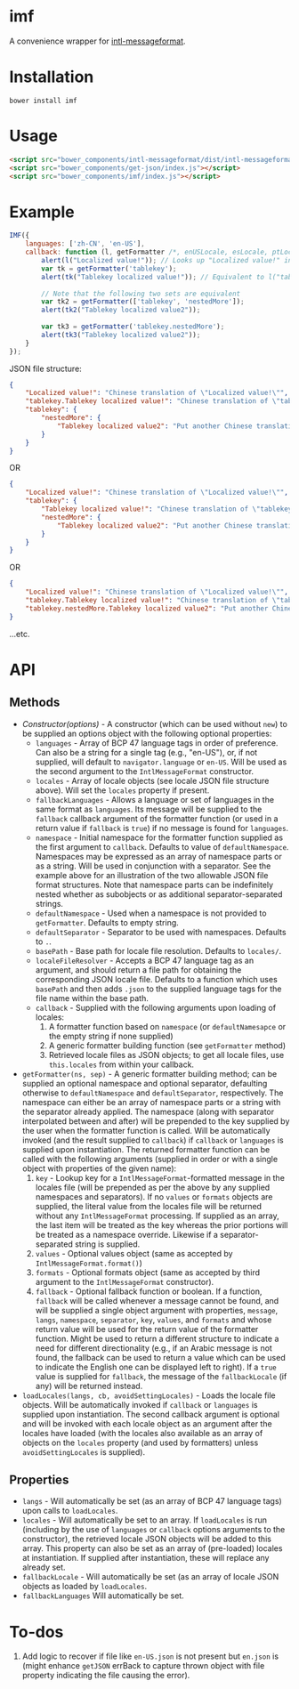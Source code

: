 # imf

A convenience wrapper for [intl-messageformat](https://github.com/yahoo/intl-messageformat).

# Installation

`bower install imf`

# Usage

```html
<script src="bower_components/intl-messageformat/dist/intl-messageformat-with-locales.min.js"></script>
<script src="bower_components/get-json/index.js"></script>
<script src="bower_components/imf/index.js"></script>
```

# Example

```js
IMF({
    languages: ['zh-CN', 'en-US'],
    callback: function (l, getFormatter /*, enUSLocale, esLocale, ptLocale, zhCNLocale*/) {
        alert(l("Localized value!")); // Looks up "Localized value!" in Chinese file (at "locales/zh-CN.json") and in English (at "locales/en-US.json") if not present in Chinese
        var tk = getFormatter('tablekey');
        alert(tk("Tablekey localized value!")); // Equivalent to l("tablekey.Tablekey localized value!")
        
        // Note that the following two sets are equivalent
        var tk2 = getFormatter(['tablekey', 'nestedMore']);
        alert(tk2("Tablekey localized value2"));
        
        var tk3 = getFormatter('tablekey.nestedMore');
        alert(tk3("Tablekey localized value2"));
    }
});
```

JSON file structure:

```json
{
    "Localized value!": "Chinese translation of \"Localized value!\"",
    "tablekey.Tablekey localized value!": "Chinese translation of \"tablekey.Tablekey localized value!\"",
    "tablekey": {
        "nestedMore": {
            "Tablekey localized value2": "Put another Chinese translation of \"tablekey.Tablekey localized value!\" here"
        }
    }
}
```

OR

```json
{
    "Localized value!": "Chinese translation of \"Localized value!\"",
    "tablekey": {
        "Tablekey localized value!": "Chinese translation of \"tablekey.Tablekey localized value!\"",
        "nestedMore": {
            "Tablekey localized value2": "Put another Chinese translation of \"tablekey.Tablekey localized value!\" here"
        }
    }
}
```

OR

```json
{
    "Localized value!": "Chinese translation of \"Localized value!\"",
    "tablekey.Tablekey localized value!": "Chinese translation of \"tablekey.Tablekey localized value!\"",
    "tablekey.nestedMore.Tablekey localized value2": "Put another Chinese translation of \"tablekey.Tablekey localized value!\" here"
}
```

...etc.


# API

## Methods

- *Constructor(options)* - A constructor (which can be used without `new`) to be supplied an options object with the following optional properties:
  - `languages` - Array of BCP 47 language tags in order of preference. Can also be a string for a single tag (e.g., "en-US"), or, if not supplied, will default to `navigator.language` or `en-US`. Will be used as the second argument to the `IntlMessageFormat` constructor.
  - `locales` - Array of locale objects (see locale JSON file structure above). Will set the `locales` property if present.
  - `fallbackLanguages` - Allows a language or set of languages in the same format as `languages`. Its message will be supplied to the `fallback` callback argument of the formatter function (or used in a return value if `fallback` is `true`) if no message is found for `languages`.
  - `namespace` - Initial namespace for the formatter function supplied as the first argument to `callback`. Defaults to value of `defaultNamespace`. Namespaces may be expressed as an array of namespace parts or as a string. Will be used in conjunction with a separator. See the example above for an illustration of the two allowable JSON file format structures. Note that namespace parts can be indefinitely nested whether as subobjects or as additional separator-separated strings.
  - `defaultNamespace` - Used when a namespace is not provided to `getFormatter`. Defaults to empty string.
  - `defaultSeparator` - Separator to be used with namespaces. Defaults to `.`.
  - `basePath` - Base path for locale file resolution. Defaults to `locales/`.
  - `localeFileResolver` - Accepts a BCP 47 language tag as an argument, and should return a file path for obtaining the corresponding JSON locale file. Defaults to a function which uses `basePath` and then adds `.json` to the supplied language tags for the file name within the base path.
  - `callback` - Supplied with the following arguments upon loading of locales:
    1. A formatter function based on `namespace` (or `defaultNamesapce` or the empty string if none supplied)
    1. A generic formatter building function (see `getFormatter` method)
    1. Retrieved locale files as JSON objects; to get all locale files, use `this.locales` from within your callback.
- `getFormatter(ns, sep)` - A generic formatter building method; can be supplied an optional namespace and optional separator, defaulting otherwise to `defaultNamespace` and `defaultSeparator`, respectively. The namespace can either be an array of namespace parts or a string with the separator already applied. The namespace (along with separator interpolated between and after) will be prepended to the key supplied by the user when the formatter function is called. Will be automatically invoked (and the result supplied to `callback`) if `callback` or `languages` is supplied upon instantiation. The returned formatter function can be called with the following arguments (supplied in order or with a single object with properties of the given name):
  1. `key` - Lookup key for a `IntlMessageFormat`-formatted message in the locales file (will be prepended as per the above by any supplied namespaces and separators). If no `values` or `formats` objects are supplied, the literal value from the locales file will be returned without any `IntlMessageFormat` processing. If supplied as an array, the last item will be treated as the key whereas the prior portions will be treated as a namespace override. Likewise if a separator-separated string is supplied.
  1. `values` - Optional values object (same as accepted by `IntlMessageFormat.format()`)
  1. `formats` - Optional formats object (same as accepted by third argument to the `IntlMessageFormat` constructor).
  1. `fallback` - Optional fallback function or boolean. If a function, `fallback` will be called whenever a message cannot be found, and will be supplied a single object argument with properties, `message`, `langs`, `namespace`, `separator`, `key`, `values`, and `formats` and whose return value will be used for the return value of the formatter function. Might be used to return a different structure to indicate a need for different directionality (e.g., if an Arabic message is not found, the fallback can be used to return a value which can be used to indicate the English one can be displayed left to right). If a `true` value is supplied for `fallback`, the message of the `fallbackLocale` (if any) will be returned instead.
- `loadLocales(langs, cb, avoidSettingLocales)` - Loads the locale file objects. Will be automatically invoked if `callback` or `languages` is supplied upon instantiation. The second callback argument is optional and will be invoked with each locale object as an argument after the locales have loaded (with the locales also available as an array of objects on the `locales` property (and used by formatters) unless `avoidSettingLocales` is supplied).

## Properties

- `langs` - Will automatically be set (as an array of BCP 47 language tags) upon calls to `loadLocales`.
- `locales` - Will automatically be set to an array. If `loadLocales` is run (including by the use of `languages` or `callback` options arguments to the constructor), the retrieved locale JSON objects will be added to this array. This property can also be set as an array of (pre-loaded) locales at instantiation. If supplied after instantiation, these will replace any already set.
- `fallbackLocale` - Will automatically be set (as an array of locale JSON objects as loaded by `loadLocales`.
- `fallbackLanguages`  Will automatically be set.

# To-dos

1. Add logic to recover if file like `en-US.json` is not present but `en.json` is (might enhance `getJSON` errBack to capture thrown object with file property indicating the file causing the error).

